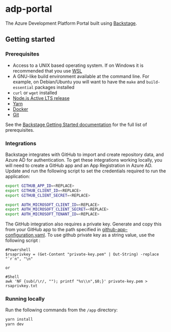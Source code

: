# adp-portal
The Azure Development Platform Portal built using [Backstage](https://backstage.io/).

## Getting started

### Prerequisites

* Access to a UNIX based operating system. If on Windows it is recommended that you use [WSL](https://learn.microsoft.com/en-us/windows/wsl/)
* A GNU-like build environment available at the command line. For example, on Debian/Ubuntu you will want to have the `make` and `build-essential` packages installed
* `curl` or `wget` installed
* [Node.js Active LTS release](https://nodejs.org/en/blog/release)
* [Yarn](https://classic.yarnpkg.com/en/docs/install#windows-stable)
* [Docker](https://docs.docker.com/engine/install/)
* [Git](https://github.com/git-guides/install-git)

See the [Backstage Getting Started documentation](https://backstage.io/docs/getting-started/#prerequisites) for the full list of prerequisites.

### Integrations
Backstage integrates with GitHub to import and create repository data, and Azure AD for authentication. To get these integrations working locally, you will need to create a GitHub app and an App Registration in Azure AD. Update and run the following script to set the credentials required to run the application:

```sh
export GITHUB_APP_ID=<REPLACE>
export GITHUB_CLIENT_ID=<REPLACE>
export GITHUB_CLIENT_SECRET=<REPLACE>

export AUTH_MICROSOFT_CLIENT_ID=<REPLACE>
export AUTH_MICROSOFT_CLIENT_SECRET=<REPLACE>
export AUTH_MICROSOFT_TENANT_ID=<REPLACE>
```

The GitHub integration also requires a private key. Generate and copy this from your GitHub app to the path specified in [github-app-configuration.yaml](app/github-app-configuration.yaml).
To use github private key as a string value, use the following script : 
``` 
#Powershell
$rsaprivkey = (Get-Content "private-key.pem" | Out-String) -replace "`r`n", "\n"

or

#Shell 
awk 'NF {sub(/\r/, ""); printf "%s\\n",$0;}' private-key.pem > rsaprivkey.txt

```

### Running locally
Run the following commands from the `/app` directory:

```sh
yarn install
yarn dev
```